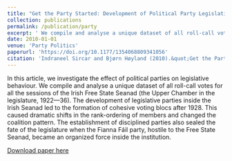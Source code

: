 ```yaml
---
title: "Get the Party Started: Development of Political Party Legislative Dynamics in the Irish Free State Seanad (1922—36)"
collection: publications
permalink: /publication/party
excerpt: ' We compile and analyse a unique dataset of all roll-call votes for all the sessions of the Irish Free State Seanad '
date: 2010-01-01
venue: 'Party Politics'
paperurl: 'https://doi.org/10.1177/1354068809341056'
citation: 'Indraneel Sircar and Bjørn Høyland (2010).&quot;Get the Party Started: Development of Political Party Legislative Dynamics in the Irish Free State Seanad (1922—36).&quot;<i>Party Politics</i>  19 (1) 89 - 110.'
---
```

In this article, we investigate the effect of political parties on legislative behaviour. We compile and analyse a unique dataset of all roll-call votes for all the sessions of the Irish Free State Seanad (the Upper Chamber in the legislature, 1922—36). The development of legislative parties inside the Irish Seanad led to the formation of cohesive voting blocs after 1928. This caused dramatic shifts in the rank-ordering of members and changed the coalition pattern. The establishment of disciplined parties also sealed the fate of the legislature when the Fianna Fáil party, hostile to the Free State Seanad, became an organized force inside the institution.

[Download paper here](http://journals.sagepub.com/doi/pdf/10.1177/1354068809341056)
